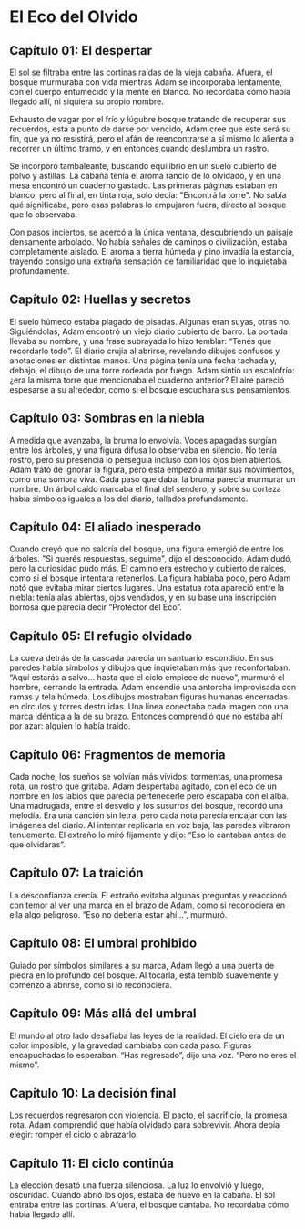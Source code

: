 # El Eco del Olvido

## Capítulo 01: El despertar
El sol se filtraba entre las cortinas raídas de la vieja cabaña. Afuera, el
bosque murmuraba con vida mientras Adam se incorporaba lentamente, con el cuerpo
entumecido y la mente en blanco. No recordaba cómo había llegado allí, ni
siquiera su propio nombre.

Exhausto de vagar por el frío y lúgubre bosque tratando de recuperar sus
recuerdos, está a punto de darse por vencido, Adam cree que este será su fin,
que ya no resistirá, pero el afán de reencontrarse a sí mismo lo alienta
a recorrer un último tramo, y en entonces cuando deslumbra un rastro.

Se incorporó tambaleante, buscando equilibrio en un suelo cubierto de polvo y astillas.
La cabaña tenía el aroma rancio de lo olvidado, y en una mesa encontró un cuaderno gastado.
Las primeras páginas estaban en blanco, pero al final, en tinta roja, solo decía: "Encontrá la torre".
No sabía qué significaba, pero esas palabras lo empujaron fuera, directo al bosque que lo observaba.

Con pasos inciertos, se acercó a la única ventana, descubriendo un paisaje densamente
arbolado. No había señales de caminos o civilización, estaba completamente aislado. 
El aroma a tierra húmeda y pino invadía la estancia, trayendo consigo una extraña 
sensación de familiaridad que lo inquietaba profundamente.

## Capítulo 02: Huellas y secretos
El suelo húmedo estaba plagado de pisadas. Algunas eran suyas, otras no.
Siguiéndolas, Adam encontró un viejo diario cubierto de barro. La portada
llevaba su nombre, y una frase subrayada lo hizo temblar: “Tenés que recordarlo todo”.
El diario crujía al abrirse, revelando dibujos confusos y anotaciones en distintas manos.
Una página tenía una fecha tachada y, debajo, el dibujo de una torre rodeada por fuego.
Adam sintió un escalofrío: ¿era la misma torre que mencionaba el cuaderno anterior?
El aire pareció espesarse a su alrededor, como si el bosque escuchara sus pensamientos.

## Capítulo 03: Sombras en la niebla
A medida que avanzaba, la bruma lo envolvía. Voces apagadas surgían entre los
árboles, y una figura difusa lo observaba en silencio. No tenía rostro, pero su
presencia lo perseguía incluso con los ojos bien abiertos.
Adam trató de ignorar la figura, pero esta empezó a imitar sus movimientos, como
una sombra viva. Cada paso que daba, la bruma parecía murmurar un nombre.
Un árbol caído marcaba el final del sendero, y sobre su corteza había símbolos
iguales a los del diario, tallados profundamente.

## Capítulo 04: El aliado inesperado
Cuando creyó que no saldría del bosque, una figura emergió de entre los árboles.
"Si querés respuestas, seguime", dijo el desconocido. Adam dudó, pero la curiosidad
pudo más.
El camino era estrecho y cubierto de raíces, como si el bosque intentara retenerlos.
La figura hablaba poco, pero Adam notó que evitaba mirar ciertos lugares.
Una estatua rota apareció entre la niebla: tenía alas abiertas, ojos vendados,
y en su base una inscripción borrosa que parecía decir “Protector del Eco”.

## Capítulo 05: El refugio olvidado
La cueva detrás de la cascada parecía un santuario escondido. En sus paredes
había símbolos y dibujos que inquietaban más que reconfortaban.
“Aquí estarás a salvo… hasta que el ciclo empiece de nuevo”, murmuró el hombre, cerrando la entrada.
Adam encendió una antorcha improvisada con ramas y tela húmeda.
Los dibujos mostraban figuras humanas encerradas en círculos y torres destruidas.
Una línea conectaba cada imagen con una marca idéntica a la de su brazo.
Entonces comprendió que no estaba ahí por azar: alguien lo había traído.

## Capítulo 06: Fragmentos de memoria
Cada noche, los sueños se volvían más vívidos: tormentas, una promesa rota, un
rostro que gritaba. Adam despertaba agitado, con el eco de un nombre en los
labios que parecía pertenecerle pero escapaba con el alba.
Una madrugada, entre el desvelo y los susurros del bosque, recordó una melodía.
Era una canción sin letra, pero cada nota parecía encajar con las imágenes del diario.
Al intentar replicarla en voz baja, las paredes vibraron tenuemente.
El extraño lo miró fijamente y dijo: “Eso lo cantaban antes de que olvidaras”.

## Capítulo 07: La traición
La desconfianza crecía. El extraño evitaba algunas preguntas y reaccionó con
temor al ver una marca en el brazo de Adam, como si reconociera en ella algo
peligroso. “Eso no debería estar ahí…”, murmuró.

## Capítulo 08: El umbral prohibido
Guiado por símbolos similares a su marca, Adam llegó a una puerta de piedra en
lo profundo del bosque. Al tocarla, esta tembló suavemente y comenzó a abrirse,
como si lo reconociera.

## Capítulo 09: Más allá del umbral
El mundo al otro lado desafiaba las leyes de la realidad. El cielo era de un
color imposible, y la gravedad cambiaba con cada paso. Figuras encapuchadas lo
esperaban. “Has regresado”, dijo una voz. “Pero no eres el mismo”.

## Capítulo 10: La decisión final
Los recuerdos regresaron con violencia. El pacto, el sacrificio, la promesa
rota. Adam comprendió que había olvidado para sobrevivir. Ahora debía elegir:
romper el ciclo o abrazarlo.

## Capítulo 11: El ciclo continúa
La elección desató una fuerza silenciosa. La luz lo envolvió y luego, oscuridad.
Cuando abrió los ojos, estaba de nuevo en la cabaña. El sol entraba entre las
cortinas. Afuera, el bosque cantaba. No recordaba cómo había llegado
allí.
